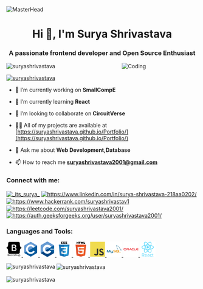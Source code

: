 ![MasterHead](https://aureatelabs.com/wp-content/uploads/2019/10/Magento-2-frontend-tools-for-developers-blog-banner.jpg)
<h1 align="center">Hi 👋, I'm Surya Shrivastava</h1>
<h3 align="center">A passionate frontend developer and Open Source Enthusiast</h3>
<img align = "right" alt = "Coding" width = "200" src = "https://i.pinimg.com/originals/e8/f4/53/e8f453469a3ec97ecd354df465d73913.gif">
<p align="left"> <img src="https://komarev.com/ghpvc/?username=suryashrivastava&label=Profile%20views&color=0e75b6&style=flat" alt="suryashrivastava" /> </p>

<p align="left"> <a href="https://github.com/ryo-ma/github-profile-trophy"><img src="https://github-profile-trophy.vercel.app/?username=suryashrivastava" alt="suryashrivastava" /></a> </p>


- 🔭 I’m currently working on **SmallCompE**

- 🌱 I’m currently learning **React**

- 👯 I’m looking to collaborate on **CircuitVerse**

- 👨‍💻 All of my projects are available at [https://suryashrivastava.github.io/Portfolio/](https://suryashrivastava.github.io/Portfolio/)

- 💬 Ask me about **Web Development,Database**

- 📫 How to reach me **suryashrivastava2001@gmail.com**

<h3 align="left">Connect with me:</h3>
<p align="left">
<a href="https://twitter.com/_its_surya_" target="blank"><img align="center" src="https://raw.githubusercontent.com/rahuldkjain/github-profile-readme-generator/master/src/images/icons/Social/twitter.svg" alt="_its_surya_" height="30" width="40" /></a>
<a href="https://linkedin.com/in/https://www.linkedin.com/in/surya-shrivastava-218aa0202/" target="blank"><img align="center" src="https://raw.githubusercontent.com/rahuldkjain/github-profile-readme-generator/master/src/images/icons/Social/linked-in-alt.svg" alt="https://www.linkedin.com/in/surya-shrivastava-218aa0202/" height="30" width="40" /></a>
<a href="https://www.hackerrank.com/https://www.hackerrank.com/suryashrivastav1" target="blank"><img align="center" src="https://raw.githubusercontent.com/rahuldkjain/github-profile-readme-generator/master/src/images/icons/Social/hackerrank.svg" alt="https://www.hackerrank.com/suryashrivastav1" height="30" width="40" /></a>
<a href="https://www.leetcode.com/https://leetcode.com/suryashrivastava2001/" target="blank"><img align="center" src="https://raw.githubusercontent.com/rahuldkjain/github-profile-readme-generator/master/src/images/icons/Social/leet-code.svg" alt="https://leetcode.com/suryashrivastava2001/" height="30" width="40" /></a>
<a href="https://auth.geeksforgeeks.org/user/https://auth.geeksforgeeks.org/user/suryashrivastava2001/" target="blank"><img align="center" src="https://raw.githubusercontent.com/rahuldkjain/github-profile-readme-generator/master/src/images/icons/Social/geeks-for-geeks.svg" alt="https://auth.geeksforgeeks.org/user/suryashrivastava2001/" height="30" width="40" /></a>
</p>

<h3 align="left">Languages and Tools:</h3>
<p align="left"> <a href="https://getbootstrap.com" target="_blank" rel="noreferrer"> <img src="https://raw.githubusercontent.com/devicons/devicon/master/icons/bootstrap/bootstrap-plain-wordmark.svg" alt="bootstrap" width="40" height="40"/> </a> <a href="https://www.cprogramming.com/" target="_blank" rel="noreferrer"> <img src="https://raw.githubusercontent.com/devicons/devicon/master/icons/c/c-original.svg" alt="c" width="40" height="40"/> </a> <a href="https://www.w3schools.com/cpp/" target="_blank" rel="noreferrer"> <img src="https://raw.githubusercontent.com/devicons/devicon/master/icons/cplusplus/cplusplus-original.svg" alt="cplusplus" width="40" height="40"/> </a> <a href="https://www.w3schools.com/css/" target="_blank" rel="noreferrer"> <img src="https://raw.githubusercontent.com/devicons/devicon/master/icons/css3/css3-original-wordmark.svg" alt="css3" width="40" height="40"/> </a> <a href="https://www.w3.org/html/" target="_blank" rel="noreferrer"> <img src="https://raw.githubusercontent.com/devicons/devicon/master/icons/html5/html5-original-wordmark.svg" alt="html5" width="40" height="40"/> </a> <a href="https://developer.mozilla.org/en-US/docs/Web/JavaScript" target="_blank" rel="noreferrer"> <img src="https://raw.githubusercontent.com/devicons/devicon/master/icons/javascript/javascript-original.svg" alt="javascript" width="40" height="40"/> </a> <a href="https://www.mysql.com/" target="_blank" rel="noreferrer"> <img src="https://raw.githubusercontent.com/devicons/devicon/master/icons/mysql/mysql-original-wordmark.svg" alt="mysql" width="40" height="40"/> </a> <a href="https://www.oracle.com/" target="_blank" rel="noreferrer"> <img src="https://raw.githubusercontent.com/devicons/devicon/master/icons/oracle/oracle-original.svg" alt="oracle" width="40" height="40"/> </a> <a href="https://reactjs.org/" target="_blank" rel="noreferrer"> <img src="https://raw.githubusercontent.com/devicons/devicon/master/icons/react/react-original-wordmark.svg" alt="react" width="40" height="40"/> </a> </p>

<p><img align="left" src="https://github-readme-stats.vercel.app/api/top-langs?username=suryashrivastava&show_icons=true&locale=en&layout=compact" alt="suryashrivastava" /></p>

<p>&nbsp;<img align="center" src="https://github-readme-stats.vercel.app/api?username=suryashrivastava&show_icons=true&locale=en" alt="suryashrivastava" /></p>

<p><img align="center" src="https://github-readme-streak-stats.herokuapp.com/?user=suryashrivastava&" alt="suryashrivastava" /></p>
